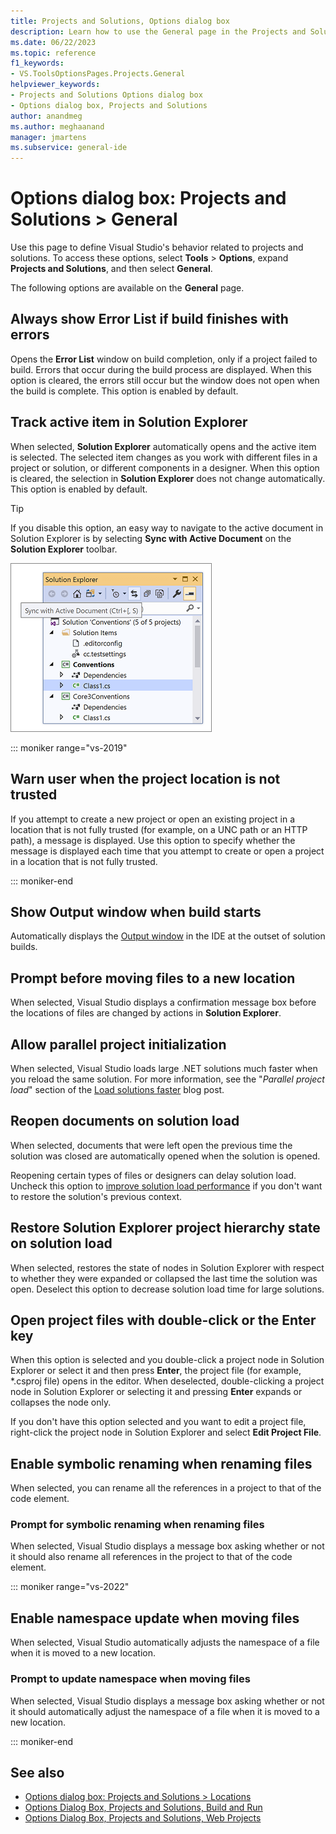 ```yaml
---
title: Projects and Solutions, Options dialog box
description: Learn how to use the General page in the Projects and Solutions section to define the behavior of Visual Studio related to projects and solutions.
ms.date: 06/22/2023
ms.topic: reference
f1_keywords:
- VS.ToolsOptionsPages.Projects.General
helpviewer_keywords:
- Projects and Solutions Options dialog box
- Options dialog box, Projects and Solutions
author: anandmeg
ms.author: meghaanand
manager: jmartens
ms.subservice: general-ide
---
```

# Options dialog box: Projects and Solutions \> General


Use this page to define Visual Studio's behavior related to projects and solutions. To access these options, select **Tools** > **Options**, expand **Projects and Solutions**, and then select **General**.

The following options are available on the **General** page.

## Always show Error List if build finishes with errors

Opens the **Error List** window on build completion, only if a project failed to build. Errors that occur during the build process are displayed. When this option is cleared, the errors still occur but the window does not open when the build is complete. This option is enabled by default.

## Track active item in Solution Explorer

When selected, **Solution Explorer** automatically opens and the active item is selected. The selected item changes as you work with different files in a project or solution, or different components in a designer. When this option is cleared, the selection in **Solution Explorer** does not change automatically. This option is enabled by default.

> [!TIP]
> If you disable this option, an easy way to navigate to the active document in Solution Explorer is by selecting **Sync with Active Document** on the **Solution Explorer** toolbar.
>
> ![Screenshot of Sync with active document in Solution Explorer.](media/sync-active-document.png)

::: moniker range="vs-2019"

## Warn user when the project location is not trusted

If you attempt to create a new project or open an existing project in a location that is not fully trusted (for example, on a UNC path or an HTTP path), a message is displayed. Use this option to specify whether the message is displayed each time that you attempt to create or open a project in a location that is not fully trusted.

::: moniker-end

## Show Output window when build starts

Automatically displays the [Output window](output-window.md) in the IDE at the outset of solution builds.

## Prompt before moving files to a new location

When selected, Visual Studio displays a confirmation message box before the locations of files are changed by actions in **Solution Explorer**.

## Allow parallel project initialization

When selected, Visual Studio loads large .NET solutions much faster when you reload the same solution. For more information, see the "*Parallel project load*" section of the [Load solutions faster](https://devblogs.microsoft.com/visualstudio/load-solutions-faster-with-visual-studio-2017-version-15-6/) blog post.

## Reopen documents on solution load

When selected, documents that were left open the previous time the solution was closed are automatically opened when the solution is opened.

Reopening certain types of files or designers can delay solution load. Uncheck this option to [improve solution load performance](../visual-studio-performance-tips-and-tricks.md#disable-automatic-file-restore) if you don't want to restore the solution's previous context.

## Restore Solution Explorer project hierarchy state on solution load

When selected, restores the state of nodes in Solution Explorer with respect to whether they were expanded or collapsed the last time the solution was open. Deselect this option to decrease solution load time for large solutions.

## Open project files with double-click or the Enter key

When this option is selected and you double-click a project node in Solution Explorer or select it and then press **Enter**, the project file (for example, \*.csproj file) opens in the editor. When deselected, double-clicking a project node in Solution Explorer or selecting it and pressing **Enter** expands or collapses the node only.

If you don't have this option selected and you want to edit a project file, right-click the project node in Solution Explorer and select **Edit Project File**. 

## Enable symbolic renaming when renaming files

When selected, you can rename all the references in a project to that of the code element. 

### Prompt for symbolic renaming when renaming files

When selected, Visual Studio displays a message box asking whether or not it should also rename all references in the project to that of the code element.

::: moniker range="vs-2022"

## Enable namespace update when moving files

When selected, Visual Studio automatically adjusts the namespace of a file when it is moved to a new location.

### Prompt to update namespace when moving files

When selected, Visual Studio displays a message box asking whether or not it should automatically adjust the namespace of a file when it is moved to a new location.

::: moniker-end

## See also

- [Options dialog box: Projects and Solutions \> Locations](projects-solutions-locations-options.md)
- [Options Dialog Box, Projects and Solutions, Build and Run](options-dialog-box-projects-and-solutions-build-and-run.md)
- [Options Dialog Box, Projects and Solutions, Web Projects](options-dialog-box-projects-and-solutions-web-projects.md)